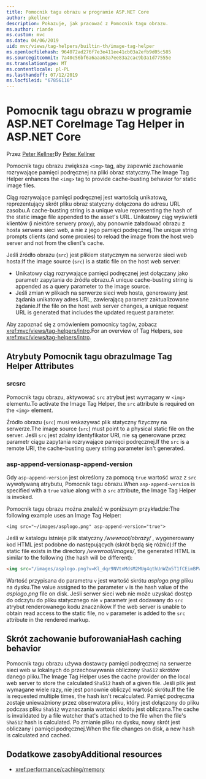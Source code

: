 ```yaml
---
title: Pomocnik tagu obrazu w programie ASP.NET Core
author: pkellner
description: Pokazuje, jak pracować z Pomocnik tagu obrazu.
ms.author: riande
ms.custom: mvc
ms.date: 04/06/2019
uid: mvc/views/tag-helpers/builtin-th/image-tag-helper
ms.openlocfilehash: 964072ad276f7e3e411ee41cb03a2efb9d05c585
ms.sourcegitcommit: 7a40c56bf6a6aaa63a7ee83a2cac9b3a1d77555e
ms.translationtype: MT
ms.contentlocale: pl-PL
ms.lasthandoff: 07/12/2019
ms.locfileid: "67856116"
---
```

# <a name="image-tag-helper-in-aspnet-core"></a><span data-ttu-id="4f330-103">Pomocnik tagu obrazu w programie ASP.NET Core</span><span class="sxs-lookup"><span data-stu-id="4f330-103">Image Tag Helper in ASP.NET Core</span></span>

<span data-ttu-id="4f330-104">Przez [Peter Kellner](https://peterkellner.net)</span><span class="sxs-lookup"><span data-stu-id="4f330-104">By [Peter Kellner](https://peterkellner.net)</span></span>

<span data-ttu-id="4f330-105">Pomocnik tagu obrazu zwiększa `<img>` tag, aby zapewnić zachowanie rozrywające pamięci podręcznej na pliki obraz statyczny.</span><span class="sxs-lookup"><span data-stu-id="4f330-105">The Image Tag Helper enhances the `<img>` tag to provide cache-busting behavior for static image files.</span></span>

<span data-ttu-id="4f330-106">Ciąg rozrywające pamięci podręcznej jest wartością unikatową, reprezentujący skrót pliku obraz statyczny dołączona do adresu URL zasobu.</span><span class="sxs-lookup"><span data-stu-id="4f330-106">A cache-busting string is a unique value representing the hash of the static image file appended to the asset's URL.</span></span> <span data-ttu-id="4f330-107">Unikatowy ciąg wyświetli klientów (i niektóre serwery proxy), aby ponownie załadować obrazu z hosta serwera sieci web, a nie z jego pamięci podręcznej.</span><span class="sxs-lookup"><span data-stu-id="4f330-107">The unique string prompts clients (and some proxies) to reload the image from the host web server and not from the client's cache.</span></span>

<span data-ttu-id="4f330-108">Jeśli źródło obrazu (`src`) jest plikiem statycznym na serwerze sieci web hosta:</span><span class="sxs-lookup"><span data-stu-id="4f330-108">If the image source (`src`) is a static file on the host web server:</span></span>

* <span data-ttu-id="4f330-109">Unikatowy ciąg rozrywające pamięci podręcznej jest dołączany jako parametr zapytania do źródła obrazu.</span><span class="sxs-lookup"><span data-stu-id="4f330-109">A unique cache-busting string is appended as a query parameter to the image source.</span></span>
* <span data-ttu-id="4f330-110">Jeśli zmian w plikach na serwerze sieci web hosta, generowany jest żądania unikatowy adres URL, zawierającą parametr zaktualizowane żądanie.</span><span class="sxs-lookup"><span data-stu-id="4f330-110">If the file on the host web server changes, a unique request URL is generated that includes the updated request parameter.</span></span>

<span data-ttu-id="4f330-111">Aby zapoznać się z omówieniem pomocnicy tagów, zobacz <xref:mvc/views/tag-helpers/intro>.</span><span class="sxs-lookup"><span data-stu-id="4f330-111">For an overview of Tag Helpers, see <xref:mvc/views/tag-helpers/intro>.</span></span>

## <a name="image-tag-helper-attributes"></a><span data-ttu-id="4f330-112">Atrybuty Pomocnik tagu obrazu</span><span class="sxs-lookup"><span data-stu-id="4f330-112">Image Tag Helper Attributes</span></span>

### <a name="src"></a><span data-ttu-id="4f330-113">src</span><span class="sxs-lookup"><span data-stu-id="4f330-113">src</span></span>

<span data-ttu-id="4f330-114">Pomocnik tagu obrazu, aktywować `src` atrybut jest wymagany w `<img>` elementu.</span><span class="sxs-lookup"><span data-stu-id="4f330-114">To activate the Image Tag Helper, the `src` attribute is required on the `<img>` element.</span></span>

<span data-ttu-id="4f330-115">Źródło obrazu (`src`) musi wskazywać plik statyczny fizyczny na serwerze.</span><span class="sxs-lookup"><span data-stu-id="4f330-115">The image source (`src`) must point to a physical static file on the server.</span></span> <span data-ttu-id="4f330-116">Jeśli `src` jest zdalny identyfikator URI, nie są generowane przez parametr ciągu zapytania rozrywające pamięci podręcznej.</span><span class="sxs-lookup"><span data-stu-id="4f330-116">If the `src` is a remote URI, the cache-busting query string parameter isn't generated.</span></span>

### <a name="asp-append-version"></a><span data-ttu-id="4f330-117">asp-append-version</span><span class="sxs-lookup"><span data-stu-id="4f330-117">asp-append-version</span></span>

<span data-ttu-id="4f330-118">Gdy `asp-append-version` jest określony za pomocą `true` wartość wraz z `src` wywoływaną atrybutu, Pomocnik tagu obrazu.</span><span class="sxs-lookup"><span data-stu-id="4f330-118">When `asp-append-version` is specified with a `true` value along with a `src` attribute, the Image Tag Helper is invoked.</span></span>

<span data-ttu-id="4f330-119">Pomocnik tagu obrazu można znaleźć w poniższym przykładzie:</span><span class="sxs-lookup"><span data-stu-id="4f330-119">The following example uses an Image Tag Helper:</span></span>

```cshtml
<img src="~/images/asplogo.png" asp-append-version="true">
```

<span data-ttu-id="4f330-120">Jeśli w katalogu istnieje plik statyczny */wwwroot/obrazy/* , wygenerowany kod HTML jest podobne do następujących (skrót będą się różnić):</span><span class="sxs-lookup"><span data-stu-id="4f330-120">If the static file exists in the directory */wwwroot/images/*, the generated HTML is similar to the following (the hash will be different):</span></span>

```html
<img src="/images/asplogo.png?v=Kl_dqr9NVtnMdsM2MUg4qthUnWZm5T1fCEimBPWDNgM">
```

<span data-ttu-id="4f330-121">Wartość przypisana do parametru `v` jest wartość skrótu *asplogo.png* pliku na dysku.</span><span class="sxs-lookup"><span data-stu-id="4f330-121">The value assigned to the parameter `v` is the hash value of the *asplogo.png* file on disk.</span></span> <span data-ttu-id="4f330-122">Jeśli serwer sieci web nie może uzyskać dostęp do odczytu do pliku statycznego nie `v` parametr jest dodawany do `src` atrybut renderowanego kodu znaczników.</span><span class="sxs-lookup"><span data-stu-id="4f330-122">If the web server is unable to obtain read access to the static file, no `v` parameter is added to the `src` attribute in the rendered markup.</span></span>

## <a name="hash-caching-behavior"></a><span data-ttu-id="4f330-123">Skrót zachowanie buforowania</span><span class="sxs-lookup"><span data-stu-id="4f330-123">Hash caching behavior</span></span>

<span data-ttu-id="4f330-124">Pomocnik tagu obrazu używa dostawcy pamięci podręcznej na serwerze sieci web w lokalnych do przechowywania obliczony `Sha512` skrótów danego pliku.</span><span class="sxs-lookup"><span data-stu-id="4f330-124">The Image Tag Helper uses the cache provider on the local web server to store the calculated `Sha512` hash of a given file.</span></span> <span data-ttu-id="4f330-125">Jeśli plik jest wymagane wiele razy, nie jest ponownie obliczyć wartość skrótu.</span><span class="sxs-lookup"><span data-stu-id="4f330-125">If the file is requested multiple times, the hash isn't recalculated.</span></span> <span data-ttu-id="4f330-126">Pamięć podręczna zostaje unieważniony przez obserwatora pliku, który jest dołączony do pliku podczas pliku `Sha512` wyznaczania wartości skrótu jest obliczana.</span><span class="sxs-lookup"><span data-stu-id="4f330-126">The cache is invalidated by a file watcher that's attached to the file when the file's `Sha512` hash is calculated.</span></span> <span data-ttu-id="4f330-127">Po zmianie pliku na dysku, nowy skrót jest obliczany i pamięci podręcznej.</span><span class="sxs-lookup"><span data-stu-id="4f330-127">When the file changes on disk, a new hash is calculated and cached.</span></span>

## <a name="additional-resources"></a><span data-ttu-id="4f330-128">Dodatkowe zasoby</span><span class="sxs-lookup"><span data-stu-id="4f330-128">Additional resources</span></span>

* <xref:performance/caching/memory>
